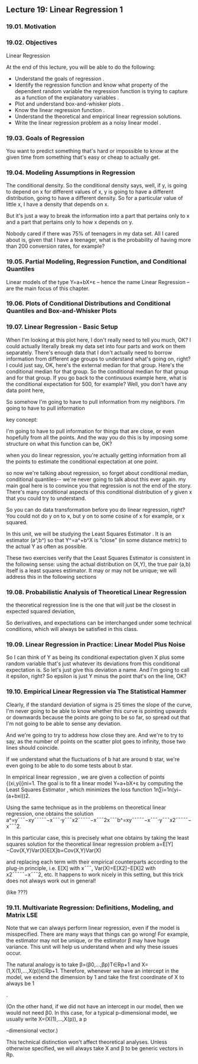 ## Lecture 19: Linear Regression 1

### 19.01. Motivation
### 19.02. Objectives
Linear Regression

At the end of this lecture, you will be able to do the following:

- Understand the goals of regression .
- Identify the regression function and know what property of the dependent random variable the regression function is trying to capture as a function of the explanatory variables .
- Plot and understand box-and-whisker plots .
- Know the linear regression function .
- Understand the theoretical and empirical linear regression solutions.
- Write the linear regression problem as a noisy linear model .

### 19.03. Goals of Regression

You want to predict something that's
hard or impossible to know at the given
time from something that's easy or cheap to actually get.

### 19.04. Modeling Assumptions in Regression

The conditional density.
So the conditional density says, well, if y,
is going to depend on x for different values of x,
y is going to have a different distribution,
going to have a different density.
So for a particular value of little x,
I have a density that depends on x.

But it's just a way to break the information into a part that
pertains only to x and a part that pertains only
to how x depends on y.

Nobody cared if there was 75% of teenagers in my data set.
All I cared about is, given that I have a teenager, what
is the probability of having more than 200 conversion
rates, for example?


### 19.05. Partial Modeling, Regression Function, and Conditional Quantiles

Linear models of the type Y=a+bX+ε – hence the name Linear Regression – are the main focus of this chapter.


### 19.06. Plots of Conditional Distributions and Conditional Quantiles and Box-and-Whisker Plots

### 19.07. Linear Regression - Basic Setup

When I'm looking at this plot here,
I don't really need to tell you much, OK?
I could actually literally break my data set into four parts
and work on them separately.
There's enough data that I don't actually
need to borrow information from different age groups
to understand what's going on, right?
I could just say, OK, here's the external median for that group.
Here's the conditional median for that group.
So the conditional median for that group and for that group.
If you go back to the continuous example here,
what is the conditional expectation
for 500, for example?
Well, you don't have any data point here,

So somehow I'm going to have to pull information
from my neighbors.
I'm going to have to pull information

key concept:

I'm going to have to pull information
for things that are close, or even
hopefully from all the points.
And the way you do this is by imposing some structure on what
this function can be, OK?

when you do linear regression,
you're actually getting information from all the points
to estimate the conditional expectation at one point.

so now we're talking about regression,
so forget about conditional median, conditional quantiles--
we're never going to talk about this ever again.
my main goal here is to convince you that regression is not
the end of the story.
There's many conditional aspects of
this conditional distribution of y given x that you
could try to understand.

So you can do data transformation
before you do linear regression, right?
You could not do y on to x, but y
on to some cosine of x for example, or x squared.

In this unit, we will be studying the Least Squares Estimator . It is an estimator (a^,b^) so that Y^=a^+b^X is “close" (in some distance metric) to the actual Y as often as possible.

These two exercises verify that the Least Squares Estimator is consistent in the following sense: using the actual distribution on (X,Y), the true pair (a,b) itself is a least squares estimator. It may or may not be unique; we will address this in the following sections


### 19.08. Probabilistic Analysis of Theoretical Linear Regression

the theoretical regression line
is the one that will just be the closest
in expected squared deviation,

So derivatives, and expectations can
be interchanged under some technical conditions, which
will always be satisfied in this class.


### 19.09. Linear Regression in Practice: Linear Model Plus Noise

So I can think of Y as being its conditional expectation given X
plus some random variable that's just
whatever its deviations from this conditional expectation
is.
So let's just give this deviation a name.
And I'm going to call it epsilon, right?
So epsilon is just Y minus the point that's on the line, OK?

### 19.10. Empirical Linear Regression via The Statistical Hammer
Clearly, if the standard deviation of sigma
is 25 times the slope of the curve,
I'm never going to be able to know whether this curve is
pointing upwards or downwards because the points are going
to be so far, so spread out that I'm not going to be
able to sense any deviation.

And we're going to try to address how close they are.
And we're to try to say, as the number of points on the scatter
plot goes to infinity, those two lines should coincide.

If we understand what the fluctuations of b hat
are around b star, we're even going
to be able to do some tests about b star.

In empirical linear regression , we are given a collection of points {(xi,yi)}ni=1. The goal is to fit a linear model Y=a+bX+ε by computing the Least Squares Estimator , which minimizes the loss function
1n∑i=1n(yi−(a+bxi))2.


Using the same technique as in the problems on theoretical linear regression, one obtains the solution
a^=y¯¯¯−xy¯¯¯¯¯−x¯¯¯⋅y¯¯¯x2¯¯¯¯¯−x¯¯¯2x¯¯¯b^=xy¯¯¯¯¯−x¯¯¯⋅y¯¯¯x2¯¯¯¯¯−x¯¯¯2.


In this particular case, this is precisely what one obtains by taking the least squares solution for the theoretical linear regression problem
a=E[Y]−Cov(X,Y)Var(X)E[X]b=Cov(X,Y)Var(X)


and replacing each term with their empirical counterparts according to the plug-in principle, i.e. E[X] with x¯¯¯, Var(X)=E[X2]−E[X]2 with x2¯¯¯¯¯−x¯¯¯2, etc. It happens to work nicely in this setting, but this trick does not always work out in general!

(like ???)


### 19.11. Multivariate Regression: Definitions, Modeling, and Matrix LSE

Note that we can always perform linear regression, even if the model is misspecified. There are many ways that things can go wrong! For example, the estimator may not be unique, or the estimator β may have huge variance. This unit will help us understand when and why these issues occur.

The natural analogy is to take β=(β0,…,βp)T∈Rp+1 and X=(1,X(1),…,X(p))∈Rp+1. Therefore, whenever we have an intercept in the model, we extend the dimension by 1 and take the first coordinate of X to always be 1

.

(On the other hand, if we did not have an intercept in our model, then we would not need β0.
In this case, for a typical p-dimensional model, we usually write X=(X(1),…,X(p)), a p

-dimensional vector.)

This technical distinction won't affect theoretical analyses. Unless otherwise specified, we will always take X and β to be generic vectors in Rp.
